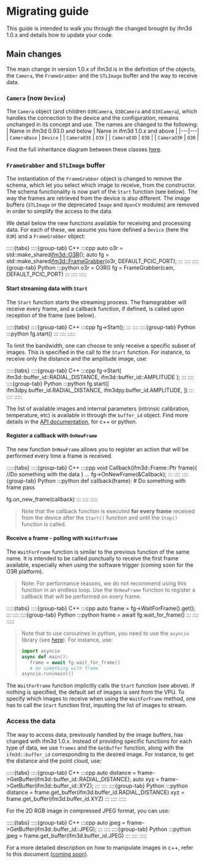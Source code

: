 # Migrating guide

This guide is intended to walk you through the changed brought by ifm3d 1.0.x and details how to update your code.

## Main changes
The main change in version 1.0.x of ifm3d is in the definition of the objects, the `Camera`, the `FrameGrabber` and the `STLImage` buffer and the way to receive data.

### `Camera` (now `Device`)
The `Camera` object (and children `O3RCamera`, `O3DCamera` and `O3XCamera`), which handles the connection to the device and the configuration, remains unchanged in its concept and use. 
The names are changed to the following: 
| Name in ifm3d 0.93.0 and below | Name in ifm3d 1.0.x and above | 
|---|---|
| `CameraBase` | `Device`  | 
| `CameraO3X` | `O3X` |
| `CameraO3D` | `O3D` |
| `CameraO3R` | `O3R` |

Find the full inheritance diagram between these classes [here](https://ifm3d.com/sphinx-doc/build/html/ifm3d/doc/sphinx/cpp_api/inherits.html).

### `FrameGrabber` and `STLImage` buffer

The instantiation of the `FrameGrabber` object is changed to remove the schema, which let you select which image to receive, from the constructor. The schema functionality is now part of the `Start` function (see below).
The way the frames are retrieved from the device is also different.
The image buffers (`STLImage` or the deprecated `Image` and `OpenCV` modules) are removed in order to simplify the access to the data.

We detail below the new functions available for receiving and processing data.
For each of these, we assume you have defined a `Device` (here the `O3R`) and a `FrameGrabber` object:

:::::{tabs}
::::{group-tab} C++
:::cpp
auto o3r = std::make_shared<ifm3d::O3R>();
auto fg = std::make_shared<ifm3d::FrameGrabber>(o3r, DEFAULT_PCIC_PORT);
:::
::::
::::{group-tab} Python
:::python
o3r = O3R()
fg = FrameGrabber(cam, DEFAULT_PCIC_PORT)
:::
::::
:::::
#### Start streaming data with `Start`
The `Start` function starts the streaming process. The framegrabber will receive every frame, and a callback function, if defined, is called upon reception of the frame (see below).

:::::{tabs}
::::{group-tab} C++
:::cpp
fg->Start();
:::
::::
::::{group-tab} Python
:::python
fg.start()
:::
::::
:::::

To limit the bandwidth, one can choose to only receive a specific subset of images. This is specified in the call to the `Start` function. For instance, to receive only the distance and the amplitude image, use:

:::::{tabs}
::::{group-tab} C++
:::cpp
fg->Start(
    ifm3d::buffer_id::RADIAL_DISTANCE, 
    ifm3d::buffer_id::AMPLITUDE
    );
:::
::::
::::{group-tab} Python
:::python
fg.start([
  ifm3dpy.buffer_id.RADIAL_DISTANCE, 
  ifm3dpy.buffer_id.AMPLITUDE,
])
:::
::::
::::: 

The list of available images and internal parameters (intrinsic calibration, temperature, etc) is available in through the `buffer_id` object. Find more details in the [API documentation](https://ifm3d.com/sphinx-doc/build/html/ifm3d/doc/sphinx/index.html), for c++ or python.

#### Register a callback with `OnNewFrame`
The new function `OnNewFrame` allows you to register an action that will be performed every time a frame is received.

:::::{tabs}
::::{group-tab} C++
:::cpp
void Callback(ifm3d::Frame::Ptr frame){
  //Do something with the data
}
...
fg->OnNewFrame(&Callback);
:::
::::
::::{group-tab} Python
:::python
def callback(frame):
    # Do something with frame
    pass

fg.on_new_frame(callback)
:::
::::
:::::

>Note that the callback function is executed **for every frame** received from the device after the `Start()` function and until the `Stop()` function is called.
#### Receive a frame - polling with `WaitForFrame`
The `WaitForFrame` function is similar to the previous function of the same name. 
It is intended to be called punctually to receive the first frame available, especially when using the software trigger (coming soon for the O3R platform). 
> Note: For performance reasons, we do not recommend using this function in an endless loop. Use the `OnNewFrame` function to register a callback that will be performed on every frame.

:::::{tabs}
::::{group-tab} C++
:::cpp
auto frame = fg->WaitForFrame().get();
:::
::::
::::{group-tab} Python
:::python
frame = await fg.wait_for_frame()
:::
::::
:::::

> Note that to use coroutines in python, you need to use the `asyncio` library (see [here](https://docs.python.org/3/library/asyncio-task.html)). For instance, use:
> ``` python
> import asyncio
> async def main():
>    frame = await fg.wait_for_frame()
>    # do something with frame
> asyncio.run(main())
>```

The `WaitForFrame` function implicitly calls the `Start` function (see above). If nothing is specified, the default set of images is sent from the VPU. 
To specify which images to receive when using the `WaitForFrame` method, one has to call the `Start` function first, inputting the list of images to stream.

### Access the data
The way to access data, previously handled by the image buffers, has changed with ifm3d 1.0.x.
Instead of providing specific functions for each type of data, we use `frames` and the `GetBuffer` function, along with the `ifm3d::buffer_id` corresponding to the desired image. 
For instance, to get the distance and the point cloud, use:

:::::{tabs}
::::{group-tab} C++
:::cpp
auto distance = frame->GetBuffer(ifm3d::buffer_id::RADIAL_DISTANCE);
auto xyz = frame->GetBuffer(ifm3d::buffer_id::XYZ);
:::
::::
::::{group-tab} Python
:::python
distance = frame.get_buffer(ifm3d.buffer_id.RADIAL_DISTANCE)
xyz = frame.get_buffer(ifm3d.buffer_id.XYZ)
:::
::::
:::::

For the 2D RGB image in compressed JPEG format, you can use:

:::::{tabs}
::::{group-tab} C++
:::cpp
auto jpeg = frame->GetBuffer(ifm3d::buffer_id::JPEG);
:::
::::
::::{group-tab} Python
:::python
jpeg = frame.get_buffer(ifm3d.buffer_id.JPEG)
:::
::::
:::::

For a more detailed description on how to manipulate images in c++, refer to this document [(coming soon)](ADDLINK).